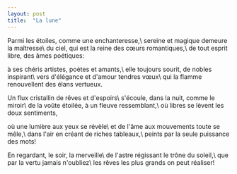 ```yaml
---
layout: post
title:  "La lune"
---
```


Parmi les étoiles, comme une enchanteresse,\\
sereine et magique demeure la maîtresse\\
du ciel, qui est la reine des cœurs romantiques,\\
de tout esprit libre, des âmes poétiques:

à ses chéris artistes, poètes et amants,\\
elle toujours sourit, de nobles inspirant\\
vers d'élégance et d'amour tendres vœux\\
qui la flamme renouvellent des élans vertueux.

Un flux cristallin de rêves et d'espoirs\\
s'écoule, dans la nuit, comme le miroir\\
de la voûte étoilée, à un fleuve ressemblant,\\
où libres se lèvent les doux sentiments,

où une lumière aux yeux se révèle\\
et de l'âme aux mouvements toute se mêle,\\
dans l'air en créant de riches tableaux,\\
peints par la seule puissance des mots!

En regardant, le soir, la merveille\\
de l'astre régissant le trône du soleil,\\
que par la vertu jamais n'oubliez\\
les rêves les plus grands on peut réaliser!
